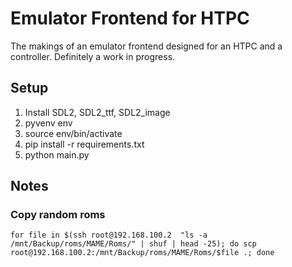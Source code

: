 # Emulator Frontend for HTPC

The makings of an emulator frontend designed for an HTPC and a controller. Definitely a work in progress.

## Setup

1. Install SDL2, SDL2_ttf, SDL2_image
1. pyvenv env
1. source env/bin/activate
1. pip install -r requirements.txt
1. python main.py

## Notes

### Copy random roms

`for file in $(ssh root@192.168.100.2  "ls -a /mnt/Backup/roms/MAME/Roms/" | shuf | head -25); do scp root@192.168.100.2:/mnt/Backup/roms/MAME/Roms/$file .; done`
